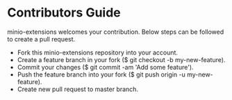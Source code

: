 # Contributors Guide

minio-extensions welcomes your contribution. Below steps can be followed to create a pull request.

- Fork this minio-extensions repository into your account.
- Create a feature branch in your fork ($ git checkout -b my-new-feature).
- Commit your changes ($ git commit -am 'Add some feature').
- Push the feature branch into your fork ($ git push origin -u my-new-feature).
- Create new pull request to master branch.